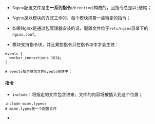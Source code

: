 * Nginx配置文件是由**一系列指令**(`directive`)构成的，且指令总是以`;`结尾；

* Nginx是以模块的方式工作的，每个模块携带一些特定的指令；

* 如果Nginx是通过包管理器安装的话，配置文件位于`/etc/nginx`目录下的`nginx.conf`。
* 模块支持指令块，并且某些指令只在指令块中才会生效：

```
events {
  worker_connections 1024;
}

# events指令块包含在events模块中；
```













#### 指令

* `include`：将指定的文件包含进来，文件的内容将被插入到这个位置；

```
include mime.types;
# mime.types是一个配置文件
```

* 